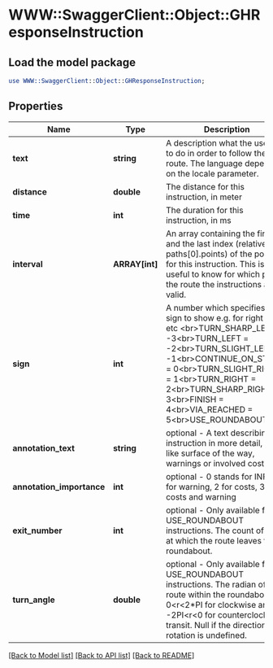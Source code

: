 # WWW::SwaggerClient::Object::GHResponseInstruction

## Load the model package
```perl
use WWW::SwaggerClient::Object::GHResponseInstruction;
```

## Properties
Name | Type | Description | Notes
------------ | ------------- | ------------- | -------------
**text** | **string** | A description what the user has to do in order to follow the route. The language depends on the locale parameter. | [optional] 
**distance** | **double** | The distance for this instruction, in meter | [optional] 
**time** | **int** | The duration for this instruction, in ms | [optional] 
**interval** | **ARRAY[int]** | An array containing the first and the last index (relative to paths[0].points) of the points for this instruction. This is useful to know for which part of the route the instructions are valid. | [optional] 
**sign** | **int** | A number which specifies the sign to show e.g. for right turn etc &lt;br&gt;TURN_SHARP_LEFT &#x3D; -3&lt;br&gt;TURN_LEFT &#x3D; -2&lt;br&gt;TURN_SLIGHT_LEFT &#x3D; -1&lt;br&gt;CONTINUE_ON_STREET &#x3D; 0&lt;br&gt;TURN_SLIGHT_RIGHT &#x3D; 1&lt;br&gt;TURN_RIGHT &#x3D; 2&lt;br&gt;TURN_SHARP_RIGHT &#x3D; 3&lt;br&gt;FINISH &#x3D; 4&lt;br&gt;VIA_REACHED &#x3D; 5&lt;br&gt;USE_ROUNDABOUT &#x3D; 6 | [optional] 
**annotation_text** | **string** | optional - A text describing the instruction in more detail, e.g. like surface of the way, warnings or involved costs. | [optional] 
**annotation_importance** | **int** | optional - 0 stands for INFO, 1 for warning, 2 for costs, 3 for costs and warning | [optional] 
**exit_number** | **int** | optional - Only available for USE_ROUNDABOUT instructions. The count of exits at which the route leaves the roundabout. | [optional] 
**turn_angle** | **double** | optional - Only available for USE_ROUNDABOUT instructions. The radian of the route within the roundabout - 0&lt;r&lt;2*PI for clockwise and -2PI&lt;r&lt;0 for counterclockwise transit. Null if the direction of rotation is undefined. | [optional] 

[[Back to Model list]](../README.md#documentation-for-models) [[Back to API list]](../README.md#documentation-for-api-endpoints) [[Back to README]](../README.md)


